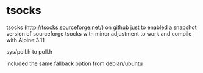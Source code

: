 # tsocks
tsocks (http://tsocks.sourceforge.net/) on github just to enabled a snapshot version of sourceforge tsocks
with minor adjustment to work and compile with Alpine:3.11

sys/poll.h to poll.h

included the same fallback option from debian/ubuntu
